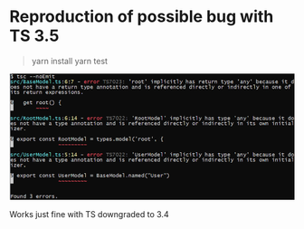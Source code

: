 # Reproduction of possible bug with TS 3.5

> yarn install
> yarn test

![Error](./error.png)

Works just fine with TS downgraded to 3.4